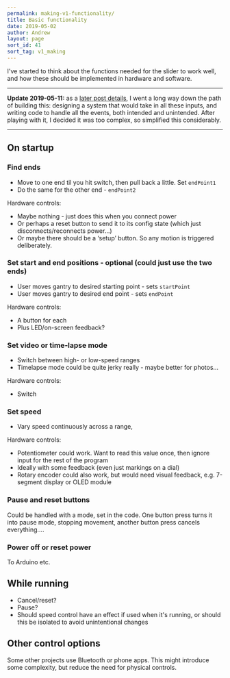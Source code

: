 ```yaml
---
permalink: making-v1-functionality/
title: Basic functionality
date: 2019-05-02
author: Andrew
layout: page
sort_id: 41
sort_tag: v1_making
---
```



I've started to think about the functions needed for the slider to work well, and how these should be implemented in hardware and software.

<hr/>

**Update 2019-05-11:** as a [later post details](../coding-state-machine/), I went a long way down the path of building this: designing a system that would take in all these inputs, and writing code to handle all the events, both intended and unintended. After playing with it, I decided it was too complex, so simplified this considerably. 

<hr/>

## On startup

### Find ends

* Move to one end til you hit switch, then pull back a little. Set `endPoint1`
* Do the same for the other end - `endPoint2`

Hardware controls:

* Maybe nothing - just does this when you connect power
* Or perhaps a reset button to send it to its config state (which just disconnects/reconnects power…)
* Or maybe there should be a ‘setup’ button. So any motion is triggered deliberately.

### Set start and end positions - optional (could just use the two ends)

* User moves gantry to desired starting point - sets `startPoint`
* User moves gantry to desired end point - sets `endPoint`

Hardware controls:

* A button for each
* Plus LED/on-screen feedback?

### Set video or time-lapse mode

* Switch between high- or low-speed ranges
* Timelapse mode could be quite jerky really - maybe better for photos…

Hardware controls:

* Switch

### Set speed

* Vary speed continuously across a range, 

Hardware controls: 

* Potentiometer could work. Want to read this value once, then ignore input for the rest of the program
* Ideally with some feedback (even just markings on a dial)
* Rotary encoder could also work, but would need visual feedback, e.g. 7-segment display or OLED module


### Pause and reset buttons

Could be handled with a mode, set in the code. One button press turns it into pause mode, stopping movement, another button press cancels everything….

### Power off or reset power

To Arduino etc.


## While running

* Cancel/reset?
* Pause?
* Should speed control have an effect if used when it's running, or should this be isolated to avoid unintentional changes


## Other control options

Some other projects use Bluetooth or phone apps. This might introduce some complexity, but reduce the need for physical controls. 

